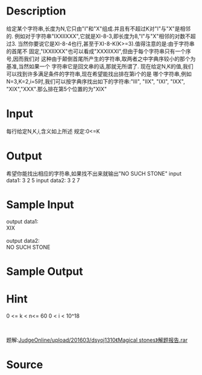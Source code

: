 
# Description

<div class="content"><p>给定某个字符串,长度为N,它只由&#34;I&#34;和&#34;X&#34;组成.并且有不超过K对&#34;I&#34;与&#34;X&#34;是相邻的. 例如对于字符串&#34;IXXIIXXX&#34;,它就是XI-8-3,即长度为8,&#34;I&#34;与&#34;X&#34;相邻的对数不超过3. 当然你要说它是XI-8-4也行,甚至于XI-8-K(K&gt;=3).值得注意的是:由于字符串的首尾不 固定,&#34;IXXIIXXX&#34;也可以看成&#34;XXXIIXXI&#34;,但由于每个字符串只有一个序号,因而我们对 这种由于颠倒首尾所产生的字符串,取两者之中字典序较小的那个为基准,当然如果一个 字符串它是回文串的话,那就无所谓了. 现在给定N,K的值,我们可以找到许多满足条件的字符串,现在希望能找出排在第i个的是 哪个字符串,例如N=3,K=2,i=5时,我们可以按字典序找出如下的字符串:&#34;III&#34;, &#34;IIX&#34;, &#34;IXI&#34;, &#34;IXX&#34;, &#34;XIX&#34;,&#34;XXX&#34;.那么排在第5个位置的为&#34;XIX&#34;</p></div>

# Input

<div class="content"><p>每行给定N,K,i,含义如上所述 规定:0&lt;=K</p></div>

# Output

<div class="content"><p>希望你能找出相应的字符串,如果找不出来就输出&#34;NO SUCH STONE&#34;  input data1: 3 2 5  input data2: 3 2 7</p></div>

# Sample Input

<div class="content"><span class="sampledata">output data1:<br/>
XIX<br/>
<br/>
output data2:<br/>
NO SUCH STONE</span></div>

# Sample Output

<div class="content"><span class="sampledata"></span></div>

# Hint

<div class="content"><p></p><p>0 &lt;= k &lt; n&lt;= 60  0 &lt; i &lt; 10^18</p><br/>
<p>题解:<a href="/JudgeOnline/upload/201603/dsyoj1310《Magical stones》解题报告.rar">JudgeOnline/upload/201603/dsyoj1310《Magical stones》解题报告.rar</a></p><p></p></div>

# Source

<div class="content"><p><a href="problemset.php?search="></a></p></div>

